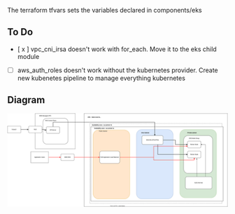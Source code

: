 The terraform tfvars sets the variables declared in components/eks


## To Do

- [ x ] vpc_cni_irsa doesn't work with for_each. Move it to the eks child module
- [ ] aws_auth_roles doesn't work without the kubernetes provider. Create new kubenetes pipeline to manage everything kubernetes

## Diagram 

![Alt text here](../diagrams/EKS.svg)